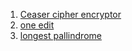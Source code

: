 1. [Ceaser cipher encryptor](https://github.com/Maniabhishek/Data-Structure-And-Algorithm/blob/main/2.strings/1.Easy/c.ceaserCipherEncryptor.ts)
2. [one edit](https://github.com/Maniabhishek/Data-Structure-And-Algorithm/blob/main/2.strings/2.Medium/a.oneEdit.ts)
3. [longest pallindrome](https://github.com/Maniabhishek/Data-Structure-And-Algorithm/blob/main/2.strings/2.Medium/b.longestPallindrome.ts)
